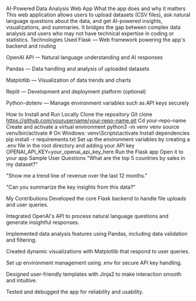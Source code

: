 AI-Powered Data Analysis Web App
What the app does and why it matters
This web application allows users to upload datasets (CSV files), ask natural language questions about the data, and get AI-powered insights, visualizations, and summaries. It bridges the gap between complex data analysis and users who may not have technical expertise in coding or statistics. 
Technologies Used
Flask — Web framework powering the app's backend and routing


OpenAI API — Natural language understanding and AI responses


Pandas — Data handling and analysis of uploaded datasets


Matplotlib — Visualization of data trends and charts


Replit — Development and deployment platform (optional)


Python-dotenv — Manage environment variables such as API keys securely


How to Install and Run Locally
Clone the repository
Git clone https://github.com/yourusername/your-repo-name.git
Cd your-repo-name
Create and activate a virtual environment 
python3 -m venv venv
source venv/bin/activate  # On Windows: venv\Scripts\activate
Install dependencies
pip install -r requirements.txt
Set up the environment variables by creating a .env file in the root directory and adding your API key
OPENAI_API_KEY=your_openai_api_key_here
Run the Flask app
Open it to your app
Sample User Questions
"What are the top 5 countries by sales in my dataset?"


"Show me a trend line of revenue over the last 12 months."


"Can you summarize the key insights from this data?"


My Contributions
Developed the core Flask backend to handle file uploads and user queries.


Integrated OpenAI's API to process natural language questions and generate insightful responses.


Implemented data analysis features using Pandas, including data validation and filtering.


Created dynamic visualizations with Matplotlib that respond to user queries.


Set up environment management using .env for secure API key handling.


Designed user-friendly templates with Jinja2 to make interaction smooth and intuitive.


Tested and debugged the app for reliability and usability.

